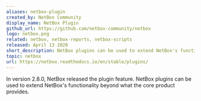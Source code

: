 ```yaml
---
aliases: netbox-plugin
created_by: NetBox Community
display_name: NetBox Plugin
github_url: https://github.com/netbox-community/netbox
logo: netbox.png
related: netbox, netbox-reports, netbox-scripts
released: April 13 2020
short_description: NetBox plugins can be used to extend NetBox's functionality beyond what the core product provides.
topic: netbox
url: https://netbox.readthedocs.io/en/stable/plugins/
---
```

In version 2.8.0, NetBox released the plugin feature.  NetBox plugins can be used to extend NetBox's functionality beyond what the core product provides.
